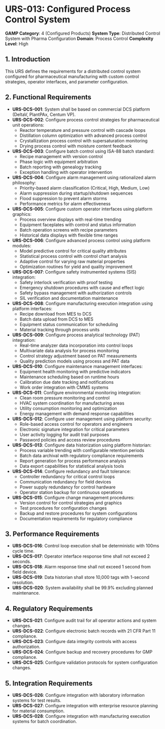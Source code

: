 # URS-013: Configured Process Control System
**GAMP Category**: 4 (Configured Products)
**System Type**: Distributed Control System with Pharma Configuration
**Domain**: Process Control
**Complexity Level**: High

## 1. Introduction
This URS defines the requirements for a distributed control system configured for pharmaceutical manufacturing with custom control strategies, operator interfaces, and parameter configuration.

## 2. Functional Requirements
- **URS-DCS-001**: System shall be based on commercial DCS platform (DeltaV, PlantPAx, Centum VP).
- **URS-DCS-002**: Configure process control strategies for pharmaceutical unit operations:
  - Reactor temperature and pressure control with cascade loops
  - Distillation column optimization with advanced process control
  - Crystallization process control with supersaturation monitoring
  - Drying process control with moisture content feedback
- **URS-DCS-003**: Configure batch control using ISA-88 batch standard:
  - Recipe management with version control
  - Phase logic with equipment arbitration
  - Batch reporting with genealogy tracking
  - Exception handling with operator intervention
- **URS-DCS-004**: Configure alarm management using rationalized alarm philosophy:
  - Priority-based alarm classification (Critical, High, Medium, Low)
  - Alarm suppression during startup/shutdown sequences
  - Flood suppression to prevent alarm storms
  - Performance metrics for alarm effectiveness
- **URS-DCS-005**: Configure custom operator interfaces using platform graphics:
  - Process overview displays with real-time trending
  - Equipment faceplates with control and status information
  - Batch operation screens with recipe parameters
  - Historical data displays with flexible time ranges
- **URS-DCS-006**: Configure advanced process control using platform modules:
  - Model predictive control for critical quality attributes
  - Statistical process control with control chart analysis
  - Adaptive control for varying raw material properties
  - Optimization routines for yield and quality improvement
- **URS-DCS-007**: Configure safety instrumented systems (SIS) integration:
  - Safety interlock verification with proof testing
  - Emergency shutdown procedures with cause and effect logic
  - Safety bypass management with authorization controls
  - SIL verification and documentation maintenance
- **URS-DCS-008**: Configure manufacturing execution integration using platform interfaces:
  - Recipe download from MES to DCS
  - Batch data upload from DCS to MES
  - Equipment status communication for scheduling
  - Material tracking through process units
- **URS-DCS-009**: Configure process analytical technology (PAT) integration:
  - Real-time analyzer data incorporation into control loops
  - Multivariate data analysis for process monitoring
  - Control strategy adjustment based on PAT measurements
  - Quality prediction models using process and PAT data
- **URS-DCS-010**: Configure maintenance management interfaces:
  - Equipment health monitoring with predictive indicators
  - Maintenance scheduling based on runtime hours
  - Calibration due date tracking and notifications
  - Work order integration with CMMS systems
- **URS-DCS-011**: Configure environmental monitoring integration:
  - Clean room pressure monitoring and control
  - HVAC system coordination for manufacturing areas
  - Utility consumption monitoring and optimization
  - Energy management with demand response capabilities
- **URS-DCS-012**: Configure user management using platform security:
  - Role-based access control for operators and engineers
  - Electronic signature integration for critical parameters
  - User activity logging for audit trail purposes
  - Password policies and access review procedures
- **URS-DCS-013**: Configure data historization using platform historian:
  - Process variable trending with configurable retention periods
  - Batch data archival with regulatory compliance requirements
  - Report generation for process performance analysis
  - Data export capabilities for statistical analysis tools
- **URS-DCS-014**: Configure redundancy and fault tolerance:
  - Controller redundancy for critical control loops
  - Communication redundancy for field devices
  - Power supply redundancy for control hardware
  - Operator station backup for continuous operations
- **URS-DCS-015**: Configure change management procedures:
  - Version control for control strategies and graphics
  - Test procedures for configuration changes
  - Backup and restore procedures for system configurations
  - Documentation requirements for regulatory compliance

## 3. Performance Requirements
- **URS-DCS-016**: Control loop execution shall be deterministic with 100ms cycle time.
- **URS-DCS-017**: Operator interface response time shall not exceed 2 seconds.
- **URS-DCS-018**: Alarm response time shall not exceed 1 second from field device.
- **URS-DCS-019**: Data historian shall store 10,000 tags with 1-second resolution.
- **URS-DCS-020**: System availability shall be 99.9% excluding planned maintenance.

## 4. Regulatory Requirements
- **URS-DCS-021**: Configure audit trail for all operator actions and system changes.
- **URS-DCS-022**: Configure electronic batch records with 21 CFR Part 11 compliance.
- **URS-DCS-023**: Configure data integrity controls with access authorization.
- **URS-DCS-024**: Configure backup and recovery procedures for GMP compliance.
- **URS-DCS-025**: Configure validation protocols for system configuration changes.

## 5. Integration Requirements
- **URS-DCS-026**: Configure integration with laboratory information systems for test results.
- **URS-DCS-027**: Configure integration with enterprise resource planning for material consumption.
- **URS-DCS-028**: Configure integration with manufacturing execution systems for batch coordination.